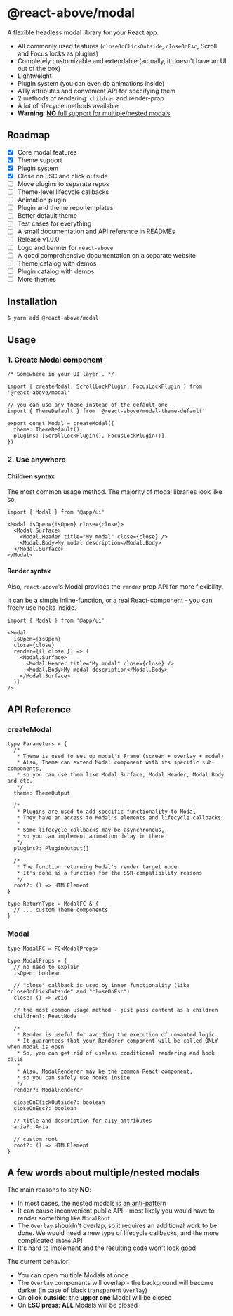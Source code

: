 # @react-above/modal

A flexible headless modal library for your React app.

- All commonly used features (`closeOnClickOutside`, `closeOnEsc`, Scroll and Focus locks as plugins)
- Completely customizable and extendable (actually, it doesn't have an UI out of the box)
- Lightweight
- Plugin system (you can even do animations inside)
- A11y attributes and convenient API for specifying them
- 2 methods of rendering: `children` and render-prop
- A lot of lifecycle methods available
- **Warning**: [**NO** full support for multiple/nested modals](#a-few-words-about-multiplenested-modals)

## Roadmap

- [x] Core modal features
- [x] Theme support
- [x] Plugin system
- [x] Close on ESC and click outside
- [ ] Move plugins to separate repos
- [ ] Theme-level lifecycle callbacks
- [ ] Animation plugin
- [ ] Plugin and theme repo templates
- [ ] Better default theme
- [ ] Test cases for everything
- [ ] A small documentation and API reference in READMEs
- [ ] Release v1.0.0
- [ ] Logo and banner for `react-above`
- [ ] A good comprehensive documentation on a separate website
- [ ] Theme catalog with demos
- [ ] Plugin catalog with demos
- [ ] More themes

## Installation

```sh
$ yarn add @react-above/modal
```

## Usage

### 1. Create Modal component

```tsx
/* Somewhere in your UI layer.. */

import { createModal, ScrollLockPlugin, FocusLockPlugin } from '@react-above/modal'

// you can use any theme instead of the default one
import { ThemeDefault } from '@react-above/modal-theme-default'

export const Modal = createModal({
  theme: ThemeDefault(),
  plugins: [ScrollLockPlugin(), FocusLockPlugin()],
})
```

### 2. Use anywhere

#### Children syntax

The most common usage method. The majority of modal libraries look like so.

```tsx
import { Modal } from '@app/ui'

<Modal isOpen={isOpen} close={close}>
  <Modal.Surface>
    <Modal.Header title="My modal" close={close} />
    <Modal.Body>My modal description</Modal.Body>
  </Modal.Surface>
</Modal>
```

#### Render syntax

Also, `react-above`'s Modal provides the `render` prop API for more flexibility.

It can be a simple inline-function, or a real React-component - you can freely use hooks inside.

```tsx
import { Modal } from '@app/ui'

<Modal
  isOpen={isOpen}
  close={close}
  render={({ close }) => (
    <Modal.Surface>
      <Modal.Header title="My modal" close={close} />
      <Modal.Body>My modal description</Modal.Body>
    </Modal.Surface>
  )}
/>
```

## API Reference

### createModal

```tsx
type Parameters = {
  /*
   * Theme is used to set up modal's Frame (screen + overlay + modal)
   * Also, Theme can extend Modal component with its specific sub-components,
   * so you can use them like Modal.Surface, Modal.Header, Modal.Body and etc.
   */
  theme: ThemeOutput

  /*
   * Plugins are used to add specific functionality to Modal
   * They have an access to Modal's elements and lifecycle callbacks
   * 
   * Some lifecycle callbacks may be asynchronous,
   * so you can implement animation delay in there
   */
  plugins?: PluginOutput[]

  /*
   * The function returning Modal's render target node
   * It's done as a function for the SSR-compatibility reasons
   */
  root?: () => HTMLElement
}

type ReturnType = ModalFC & {
  // ... custom Theme components
}
```

### Modal

```tsx
type ModalFC = FC<ModalProps>

type ModalProps = {
  // no need to explain
  isOpen: boolean

  // "close" callback is used by inner functionality (like "closeOnClickOutside" and "closeOnEsc")
  close: () => void

  // the most common usage method - just pass content as a children
  children?: ReactNode

  /*
   * Render is useful for avoiding the execution of unwanted logic
   * It guarantees that your Renderer component will be called ONLY when modal is open
   * So, you can get rid of useless conditional rendering and hook calls
   * 
   * Also, ModalRenderer may be the common React component,
   * so you can safely use hooks inside
   */
  render?: ModalRenderer

  closeOnClickOutside?: boolean
  closeOnEsc?: boolean

  // title and description for a11y attributes
  aria?: Aria

  // custom root
  root?: () => HTMLElement
}
```

## A few words about multiple/nested modals

The main reasons to say **NO**:

- In most cases, the nested modals [is an anti-pattern](https://uxplanet.org/removing-nested-modals-from-digital-products-6762351cf6de)
- It can cause inconvenient public API - most likely you would have to render something like `ModalRoot`
- The `Overlay` shouldn't overlap, so it requires an additional work to be done. We would need a new type of lifecycle callbacks, and the more complicated `Theme` API
- It's hard to implement and the resulting code won't look good

The current behavior:

- You can open multiple Modals at once
- The `Overlay` components will overlap - the background will become darker (in case of black transparent `Overlay`)
- On **click outside**: the **upper one** Modal will be closed
- On **ESC press**: **ALL** Modals will be closed
